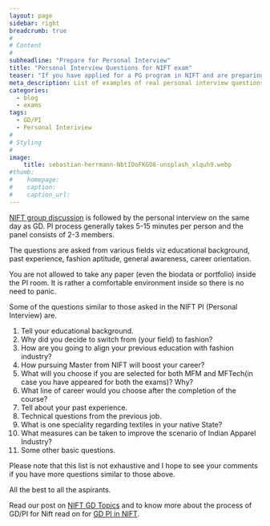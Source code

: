 ```yaml
---
layout: page
sidebar: right
breadcrumb: true
#
# Content
#
subheadline: "Prepare for Personal Interview"
title: "Personal Interview Questions for NIFT exam"
teaser: "If you have applied for a PG program in NIFT and are preparing for GD/PI of NIFT then these example PI questions might help in preparing for the NIFT exam"
meta_description: List of examples of real personal interview questions for NIFT
categories:
  - blog
  - exams
tags:
  - GD/PI
  - Personal Interiview
#
# Styling
#
image:
    title: sebastian-herrmann-NbtIDoFKGO8-unsplash_xlquh9.webp
#thumb:
#    homepage:
#    caption:
#    caption_url:
---
```


[NIFT group discussion](/resources/gd-topics/gd-topics-for-nift-entrance-exams)
is followed by the personal interview on the same day as GD. PI process
generally takes 5-15 minutes per person and the panel consists of 2-3 members. 

The questions are asked from various fields viz educational
background, past experience, fashion aptitude, general awareness, career
orientation. 

You are not allowed to take any paper (even the biodata or
portfolio) inside the PI room. It is rather a comfortable environment inside so
there is no need to panic.

Some of the questions similar to those asked in the NIFT PI (Personal
Interview) are.

1) Tell your educational background.  
2) Why did you decide to switch from (your field) to fashion?  
3) How are you going to align your previous education with fashion industry?  
4) How pursuing Master from NIFT will boost your career?  
5) What will you choose if you are selected for both MFM and MFTech(in case you have appeared for both the exams)? Why?  
6) What line of career would you choose after the completion of the course?  
7) Tell about your past experience.  
8) Technical questions from the previous job. 
9) What is one speciality regarding textiles in your native State?  
10) What measures can be taken to improve the scenario of Indian Apparel Industry?  
11) Some other basic questions.

Please note that this list is not exhaustive and I hope to see your comments if
you have more questions similar to those above.  

All the best to all the aspirants. 


Read our post on [NIFT GD Topics](/resources/gd-topics/gd-topics-for-nift-entrance-exams) and to
know more about the process of GD/PI for Nift read on for [GD PI in
NIFT](/resources/gd-topics/gd-pi-in-nift). 

